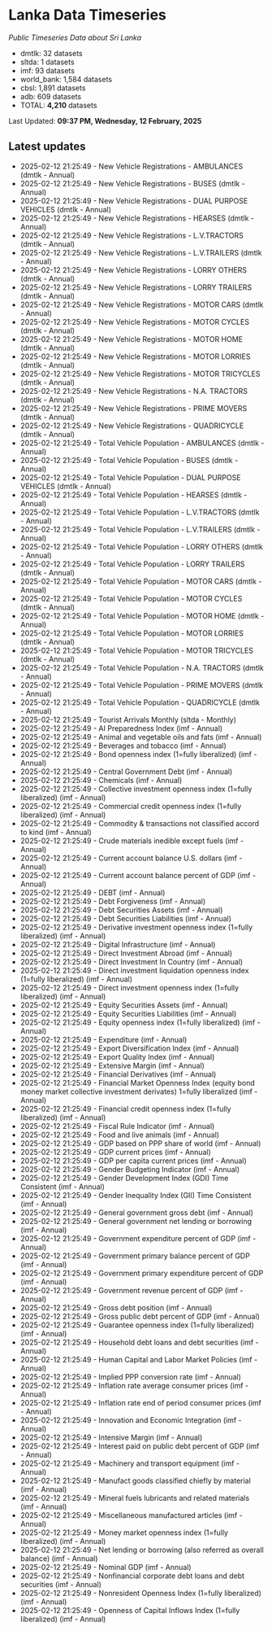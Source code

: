 # Lanka Data Timeseries
*Public Timeseries Data about Sri Lanka*

* dmtlk: 32 datasets
* sltda: 1 datasets
* imf: 93 datasets
* world_bank: 1,584 datasets
* cbsl: 1,891 datasets
* adb: 609 datasets
* TOTAL: **4,210** datasets

Last Updated: **09:37 PM, Wednesday, 12 February, 2025**

## Latest updates

* 2025-02-12 21:25:49 - New Vehicle Registrations - AMBULANCES (dmtlk - Annual)
* 2025-02-12 21:25:49 - New Vehicle Registrations - BUSES (dmtlk - Annual)
* 2025-02-12 21:25:49 - New Vehicle Registrations - DUAL PURPOSE VEHICLES (dmtlk - Annual)
* 2025-02-12 21:25:49 - New Vehicle Registrations - HEARSES (dmtlk - Annual)
* 2025-02-12 21:25:49 - New Vehicle Registrations - L.V.TRACTORS (dmtlk - Annual)
* 2025-02-12 21:25:49 - New Vehicle Registrations - L.V.TRAILERS (dmtlk - Annual)
* 2025-02-12 21:25:49 - New Vehicle Registrations - LORRY OTHERS (dmtlk - Annual)
* 2025-02-12 21:25:49 - New Vehicle Registrations - LORRY TRAILERS (dmtlk - Annual)
* 2025-02-12 21:25:49 - New Vehicle Registrations - MOTOR CARS (dmtlk - Annual)
* 2025-02-12 21:25:49 - New Vehicle Registrations - MOTOR CYCLES (dmtlk - Annual)
* 2025-02-12 21:25:49 - New Vehicle Registrations - MOTOR HOME (dmtlk - Annual)
* 2025-02-12 21:25:49 - New Vehicle Registrations - MOTOR LORRIES (dmtlk - Annual)
* 2025-02-12 21:25:49 - New Vehicle Registrations - MOTOR TRICYCLES (dmtlk - Annual)
* 2025-02-12 21:25:49 - New Vehicle Registrations - N.A. TRACTORS (dmtlk - Annual)
* 2025-02-12 21:25:49 - New Vehicle Registrations - PRIME MOVERS (dmtlk - Annual)
* 2025-02-12 21:25:49 - New Vehicle Registrations - QUADRICYCLE (dmtlk - Annual)
* 2025-02-12 21:25:49 - Total Vehicle Population - AMBULANCES (dmtlk - Annual)
* 2025-02-12 21:25:49 - Total Vehicle Population - BUSES (dmtlk - Annual)
* 2025-02-12 21:25:49 - Total Vehicle Population - DUAL PURPOSE VEHICLES (dmtlk - Annual)
* 2025-02-12 21:25:49 - Total Vehicle Population - HEARSES (dmtlk - Annual)
* 2025-02-12 21:25:49 - Total Vehicle Population - L.V.TRACTORS (dmtlk - Annual)
* 2025-02-12 21:25:49 - Total Vehicle Population - L.V.TRAILERS (dmtlk - Annual)
* 2025-02-12 21:25:49 - Total Vehicle Population - LORRY OTHERS (dmtlk - Annual)
* 2025-02-12 21:25:49 - Total Vehicle Population - LORRY TRAILERS (dmtlk - Annual)
* 2025-02-12 21:25:49 - Total Vehicle Population - MOTOR CARS (dmtlk - Annual)
* 2025-02-12 21:25:49 - Total Vehicle Population - MOTOR CYCLES (dmtlk - Annual)
* 2025-02-12 21:25:49 - Total Vehicle Population - MOTOR HOME (dmtlk - Annual)
* 2025-02-12 21:25:49 - Total Vehicle Population - MOTOR LORRIES (dmtlk - Annual)
* 2025-02-12 21:25:49 - Total Vehicle Population - MOTOR TRICYCLES (dmtlk - Annual)
* 2025-02-12 21:25:49 - Total Vehicle Population - N.A. TRACTORS (dmtlk - Annual)
* 2025-02-12 21:25:49 - Total Vehicle Population - PRIME MOVERS (dmtlk - Annual)
* 2025-02-12 21:25:49 - Total Vehicle Population - QUADRICYCLE (dmtlk - Annual)
* 2025-02-12 21:25:49 - Tourist Arrivals Monthly (sltda - Monthly)
* 2025-02-12 21:25:49 - AI Preparedness Index (imf - Annual)
* 2025-02-12 21:25:49 - Animal and vegetable oils and fats (imf - Annual)
* 2025-02-12 21:25:49 - Beverages and tobacco (imf - Annual)
* 2025-02-12 21:25:49 - Bond openness index (1=fully liberalized) (imf - Annual)
* 2025-02-12 21:25:49 - Central Government Debt (imf - Annual)
* 2025-02-12 21:25:49 - Chemicals (imf - Annual)
* 2025-02-12 21:25:49 - Collective investment openness index (1=fully liberalized) (imf - Annual)
* 2025-02-12 21:25:49 - Commercial credit openness index (1=fully liberalized) (imf - Annual)
* 2025-02-12 21:25:49 - Commodity & transactions not classified accord to kind (imf - Annual)
* 2025-02-12 21:25:49 - Crude materials inedible except fuels (imf - Annual)
* 2025-02-12 21:25:49 - Current account balance U.S. dollars (imf - Annual)
* 2025-02-12 21:25:49 - Current account balance percent of GDP (imf - Annual)
* 2025-02-12 21:25:49 - DEBT (imf - Annual)
* 2025-02-12 21:25:49 - Debt Forgiveness (imf - Annual)
* 2025-02-12 21:25:49 - Debt Securities Assets (imf - Annual)
* 2025-02-12 21:25:49 - Debt Securities Liabilities (imf - Annual)
* 2025-02-12 21:25:49 - Derivative investment openness index (1=fully liberalized) (imf - Annual)
* 2025-02-12 21:25:49 - Digital Infrastructure (imf - Annual)
* 2025-02-12 21:25:49 - Direct Investment Abroad (imf - Annual)
* 2025-02-12 21:25:49 - Direct Investment In Country (imf - Annual)
* 2025-02-12 21:25:49 - Direct investment liquidation openness index (1=fully liberalized) (imf - Annual)
* 2025-02-12 21:25:49 - Direct investment openness index (1=fully liberalized) (imf - Annual)
* 2025-02-12 21:25:49 - Equity Securities Assets (imf - Annual)
* 2025-02-12 21:25:49 - Equity Securities Liabilities (imf - Annual)
* 2025-02-12 21:25:49 - Equity openness index (1=fully liberalized) (imf - Annual)
* 2025-02-12 21:25:49 - Expenditure (imf - Annual)
* 2025-02-12 21:25:49 - Export Diversification Index (imf - Annual)
* 2025-02-12 21:25:49 - Export Quality Index (imf - Annual)
* 2025-02-12 21:25:49 - Extensive Margin (imf - Annual)
* 2025-02-12 21:25:49 - Financial Derivatives (imf - Annual)
* 2025-02-12 21:25:49 - Financial Market Openness Index (equity bond money market collective investment derivates) 1=fully liberalized (imf - Annual)
* 2025-02-12 21:25:49 - Financial credit openness index (1=fully liberalized) (imf - Annual)
* 2025-02-12 21:25:49 - Fiscal Rule Indicator (imf - Annual)
* 2025-02-12 21:25:49 - Food and live animals (imf - Annual)
* 2025-02-12 21:25:49 - GDP based on PPP share of world (imf - Annual)
* 2025-02-12 21:25:49 - GDP current prices (imf - Annual)
* 2025-02-12 21:25:49 - GDP per capita current prices (imf - Annual)
* 2025-02-12 21:25:49 - Gender Budgeting Indicator (imf - Annual)
* 2025-02-12 21:25:49 - Gender Development Index (GDI) Time Consistent (imf - Annual)
* 2025-02-12 21:25:49 - Gender Inequality Index (GII) Time Consistent (imf - Annual)
* 2025-02-12 21:25:49 - General government gross debt (imf - Annual)
* 2025-02-12 21:25:49 - General government net lending or borrowing (imf - Annual)
* 2025-02-12 21:25:49 - Government expenditure percent of GDP (imf - Annual)
* 2025-02-12 21:25:49 - Government primary balance percent of GDP (imf - Annual)
* 2025-02-12 21:25:49 - Government primary expenditure percent of GDP (imf - Annual)
* 2025-02-12 21:25:49 - Government revenue percent of GDP (imf - Annual)
* 2025-02-12 21:25:49 - Gross debt position (imf - Annual)
* 2025-02-12 21:25:49 - Gross public debt percent of GDP (imf - Annual)
* 2025-02-12 21:25:49 - Guarantee openness index (1=fully liberalized) (imf - Annual)
* 2025-02-12 21:25:49 - Household debt loans and debt securities (imf - Annual)
* 2025-02-12 21:25:49 - Human Capital and Labor Market Policies (imf - Annual)
* 2025-02-12 21:25:49 - Implied PPP conversion rate (imf - Annual)
* 2025-02-12 21:25:49 - Inflation rate average consumer prices (imf - Annual)
* 2025-02-12 21:25:49 - Inflation rate end of period consumer prices (imf - Annual)
* 2025-02-12 21:25:49 - Innovation and Economic Integration (imf - Annual)
* 2025-02-12 21:25:49 - Intensive Margin (imf - Annual)
* 2025-02-12 21:25:49 - Interest paid on public debt percent of GDP (imf - Annual)
* 2025-02-12 21:25:49 - Machinery and transport equipment (imf - Annual)
* 2025-02-12 21:25:49 - Manufact goods classified chiefly by material (imf - Annual)
* 2025-02-12 21:25:49 - Mineral fuels lubricants and related materials (imf - Annual)
* 2025-02-12 21:25:49 - Miscellaneous manufactured articles (imf - Annual)
* 2025-02-12 21:25:49 - Money market openness index (1=fully liberalized) (imf - Annual)
* 2025-02-12 21:25:49 - Net lending or borrowing (also referred as overall balance) (imf - Annual)
* 2025-02-12 21:25:49 - Nominal GDP (imf - Annual)
* 2025-02-12 21:25:49 - Nonfinancial corporate debt loans and debt securities (imf - Annual)
* 2025-02-12 21:25:49 - Nonresident Openness Index (1=fully liberalized) (imf - Annual)
* 2025-02-12 21:25:49 - Openness of Capital Inflows Index (1=fully liberalized) (imf - Annual)